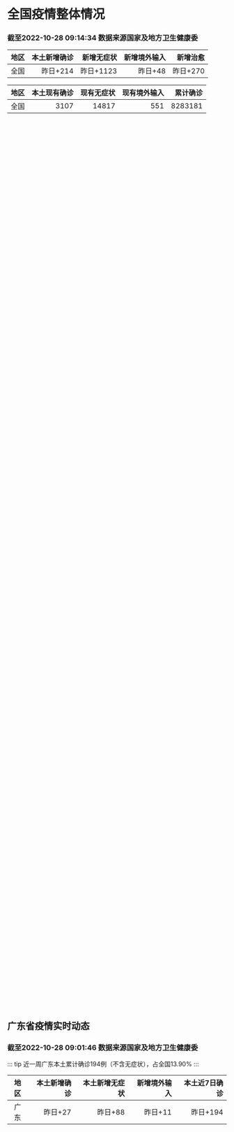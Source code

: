 
# 全国疫情整体情况
### 截至2022-10-28 09:14:34 数据来源国家及地方卫生健康委

|地区|本土新增确诊|新增无症状|新增境外输入|新增治愈|
|:--:|---:|---:|---:|---:|
|全国|昨日+214|昨日+1123|昨日+48|昨日+270|

|地区|本土现有确诊|现有无症状|现有境外输入|累计确诊|
|:--:|---:|---:|---:|---:|
|全国|3107|14817|551|8283181|

<ChinaMap :dataList="dataList" :title="title"/>

<div id="chinaDayModify" style="width:100%;height:500px;margin-bottom:10px;"></div>
<div id="chinaAddHistoryData" style="width:100%;height:500px;margin-bottom:10px;"></div>
<div id="chinaNowHistoryData" style="width:100%;height:500px;margin-bottom:10px;"></div>
<div id="chinaTotalHistoryData" style="width:100%;height:500px;margin-bottom:10px;"></div>


## 广东省疫情实时动态
### 截至2022-10-28 09:01:46 数据来源国家及地方卫生健康委

::: tip 近一周广东本土累计确诊194例（不含无症状），占全国13.90%
:::

|地区|本土新增确诊|本土新增无症状|新增境外输入|本土近7日确诊|
|:--:|---:|---:|---:|---:|
|广东|昨日+27|昨日+88|昨日+11|昨日+194|

<div id="guangdongModify" style="width:100%;height:500px;margin-bottom:10px;"></div>
<div id="guangdongTotalHistory" style="width:100%;height:500px;margin-bottom:10px;"></div>
<div id="guangzhouModifyHistory" style="width:100%;height:500px;margin-bottom:10px;"></div>


<script>
import * as echarts from 'echarts'
export default {
  data(){
    return {
      title: '新增本土确诊',
      dataList: [{name: '台湾', value: 0, addList: []},{name: '香港', value: 0, addList: []},{name: '湖北', value: 0, addList: []},{name: '上海', value: 0, addList: []},{name: '吉林', value: 0, addList: []},{name: '广东', value: 27, addList: [{name: '广州', num: 19},{name: '佛山', num: 3},{name: '深圳', num: 2},{name: '江门', num: 1},{name: '阳江', num: 1},]},{name: '海南', value: 0, addList: []},{name: '四川', value: 15, addList: [{name: '绵阳', num: 7},{name: '外省返川人员', num: 5},{name: '成都', num: 1},{name: '宜宾', num: 1},{name: '眉山', num: 1},]},{name: '福建', value: 13, addList: [{name: '南平', num: 10},{name: '莆田', num: 1},{name: '泉州', num: 1},{name: '厦门', num: 1},]},{name: '北京', value: 6, addList: [{name: '未公布来源', num: 3},{name: '朝阳', num: 2},{name: '丰台', num: 1},]},{name: '内蒙古', value: 37, addList: [{name: '鄂尔多斯', num: 20},{name: '呼和浩特', num: 8},{name: '包头', num: 4},{name: '赤峰', num: 3},{name: '锡林郭勒', num: 2},]},{name: '陕西', value: 13, addList: [{name: '西安', num: 9},{name: '汉中', num: 3},{name: '渭南', num: 1},]},{name: '浙江', value: 1, addList: [{name: '台州', num: 1},]},{name: '河南', value: 4, addList: [{name: '郑州', num: 4},]},{name: '黑龙江', value: 5, addList: [{name: '绥化', num: 4},{name: '哈尔滨', num: 1},]},{name: '山东', value: 2, addList: [{name: '枣庄', num: 2},]},{name: '云南', value: 2, addList: [{name: '德宏州', num: 1},{name: '昆明', num: 1},]},{name: '江苏', value: 10, addList: [{name: '南京', num: 10},]},{name: '天津', value: 1, addList: [{name: '西青区', num: 1},]},{name: '广西', value: 0, addList: []},{name: '河北', value: 1, addList: [{name: '秦皇岛', num: 1},]},{name: '辽宁', value: 0, addList: []},{name: '新疆', value: 12, addList: [{name: '乌鲁木齐', num: 7},]},{name: '湖南', value: 24, addList: [{name: '邵阳', num: 19},{name: '怀化', num: 4},{name: '长沙', num: 1},]},{name: '安徽', value: 2, addList: [{name: '合肥', num: 2},]},{name: '江西', value: 0, addList: []},{name: '西藏', value: 1, addList: [{name: '拉萨', num: 1},]},{name: '甘肃', value: 0, addList: []},{name: '重庆', value: 6, addList: [{name: '永川区', num: 6},]},{name: '山西', value: 26, addList: [{name: '大同', num: 21},{name: '朔州', num: 3},{name: '运城', num: 1},{name: '吕梁', num: 1},]},{name: '贵州', value: 0, addList: []},{name: '澳门', value: 0, addList: []},{name: '青海', value: 6, addList: [{name: '西宁', num: 5},{name: '海东', num: 1},]},{name: '宁夏', value: 0, addList: []},{name: '南海诸岛', value: 0, addList: []}]
    }
  },
  mounted () {
    this.chartChDay = echarts.init(document.getElementById("chinaDayModify"), "dark")
,this.chartChAdd = echarts.init(document.getElementById("chinaAddHistoryData"), "dark")
,this.chartChNow = echarts.init(document.getElementById("chinaNowHistoryData"), "dark")
,this.chartChTotal = echarts.init(document.getElementById("chinaTotalHistoryData"), "dark")
,this.chartGdMod = echarts.init(document.getElementById("guangdongModify"), "dark")
,this.chartGdTotal = echarts.init(document.getElementById("guangdongTotalHistory"), "dark")
,this.chartGzMod = echarts.init(document.getElementById("guangzhouModifyHistory"), "dark")


    const option_gd_mod = {
      title: {
        text: '广东疫情新增趋势（人）'
      },
      tooltip: {
        trigger: 'axis'
      },
      legend: {
        data: ['本土新增确诊', '本土新增无症状', '新增境外输入']
      },
      grid: {
        left: '3%',
        right: '4%',
        bottom: '3%',
        containLabel: true
      },
      toolbox: {
        feature: {
          saveAsImage: {}
        }
      },
      xAxis: {
        type: 'category',
        boundaryGap: false,
        data: ["08.30","08.31","09.01","09.02","09.03","09.04","09.05","09.06","09.07","09.08","09.09","09.10","09.11","09.12","09.13","09.14","09.15","09.16","09.17","09.18","09.19","09.20","09.21","09.22","09.23","09.24","09.25","09.26","09.27","09.28","09.29","09.30","10.01","10.02","10.03","10.04","10.05","10.06","10.07","10.08","10.09","10.10","10.11","10.12","10.13","10.14","10.15","10.16","10.17","10.18","10.19","10.20","10.21","10.22","10.23","10.24","10.25","10.26","10.27",]
      },
      yAxis: {
        type: 'value'
      },
      series: [
        {
          name: '本土新增确诊',
          type: 'line',
          stack: 'Total',
          smooth: true,
          data: [25,40,55,65,79,63,43,42,27,36,26,15,17,7,6,5,5,3,2,1,0,3,1,2,5,6,7,12,4,18,16,22,17,19,27,34,37,41,47,34,31,38,43,36,53,60,35,23,36,50,26,27,19,32,23,33,45,15,27,]
        },
        {
          name: '本土新增无症状',
          type: 'line',
          stack: 'Total',
          smooth: true,
          data: [21,34,41,40,24,26,17,18,12,28,6,10,11,4,3,4,1,1,1,2,1,2,2,4,0,0,5,5,2,5,15,21,10,24,16,24,27,34,27,21,24,25,11,17,21,29,29,38,61,48,58,62,74,59,70,62,67,84,88,]
        },
        {
          name: '新增境外输入',
          type: 'line',
          stack: 'Total',
          smooth: true,
          data: [10,13,16,17,18,16,16,19,6,16,23,19,21,12,11,8,10,15,7,11,15,12,13,14,15,12,19,14,15,21,15,11,29,11,19,18,19,27,10,14,27,27,14,17,15,24,18,18,11,12,14,25,17,9,19,12,6,5,11,]
        }
      ]
    };

    const option_gd_total = {
      title: {
        text: '广东疫情概览（人）'
      },
      tooltip: {
        trigger: 'axis'
      },
      legend: {
        data: ['累计确诊', '累计治愈']
      },
      grid: {
        left: '3%',
        right: '4%',
        bottom: '3%',
        containLabel: true
      },
      toolbox: {
        feature: {
          saveAsImage: {}
        }
      },
      xAxis: {
        type: 'category',
        boundaryGap: false,
        data: ["08.30","08.31","09.01","09.02","09.03","09.04","09.05","09.06","09.07","09.08","09.09","09.10","09.11","09.12","09.13","09.14","09.15","09.16","09.17","09.18","09.19","09.20","09.21","09.22","09.23","09.24","09.25","09.26","09.27","09.28","09.29","09.30","10.01","10.02","10.03","10.04","10.05","10.06","10.07","10.08","10.09","10.10","10.11","10.12","10.13","10.14","10.15","10.16","10.17","10.18","10.19","10.20","10.21","10.22","10.23","10.24","10.25","10.26","10.27",]
      },
      yAxis: {
        type: 'value'
      },
      series: [
        {
          name: '累计确诊',
          type: 'line',
          stack: 'Total',
          smooth: true,
          data: [8968,9021,9092,9174,9271,9350,9413,9474,9507,9559,9608,9642,9680,9699,9716,9729,9744,9762,9771,9783,9798,9813,9827,9843,9863,9881,9905,9931,9950,9991,10022,10055,10101,10131,10177,10229,10285,10353,10410,10458,10516,10581,10638,10691,10759,10843,10896,10947,10994,11056,11106,11138,11174,11215,11257,11302,11353,11373,11411,]
        },
        {
          name: '累计治愈',
          type: 'line',
          stack: 'Total',
          smooth: true,
          data: [8591,8620,8641,8671,8708,8725,8744,8775,8804,8831,8855,8888,8923,8959,9011,9075,9140,9140,9140,9140,9140,9140,9140,9529,9529,9529,9529,9529,9529,9529,9529,9529,9529,9529,9529,9529,9529,9877,9877,9877,9972,10007,10048,10091,10127,10127,10127,10178,10239,10298,10298,10298,10298,10298,10298,10298,10298,10298,10298,]
        }
      ]
    };

    const option_gz_mod = {
      title: {
        text: '广州疫情新增趋势（人）'
      },
      tooltip: {
        trigger: 'axis'
      },
      legend: {
        data: ['本土新增确诊', '本土新增无症状']
      },
      grid: {
        left: '3%',
        right: '4%',
        bottom: '3%',
        containLabel: true
      },
      toolbox: {
        feature: {
          saveAsImage: {}
        }
      },
      xAxis: {
        type: 'category',
        boundaryGap: false,
        data: ["0830","0831","0901","0902","0903","0904","0905","0906","0907","0908","0909","0910","0911","0912","0913","0914","0915","0916","0917","0918","0919","0920","0921","0922","0923","0924","0925","0926","0927","0928","0929","0930","1001","1002","1003","1004","1005","1006","1007","1008","1009","1010","1011","1012","1013","1014","1015","1016","1017","1018","1019","1020","1021","1022","1023","1024","1025","1026","1027",]
      },
      yAxis: {
        type: 'value'
      },
      series: [
        {
          name: '本土新增确诊',
          type: 'line',
          stack: 'Total',
          smooth: true,
          data: [5,5,3,7,4,8,5,6,3,2,0,0,0,0,0,0,0,0,1,0,0,0,0,1,4,5,2,2,0,1,1,2,0,5,10,12,14,21,17,18,5,13,6,10,25,23,20,3,16,22,6,10,12,18,16,22,27,11,19,]
        },
        {
          name: '本土新增无症状',
          type: 'line',
          stack: 'Total',
          smooth: true,
          data: [0,4,2,3,0,1,3,1,1,0,0,0,0,0,0,0,0,1,0,1,0,1,2,4,0,0,0,1,1,0,2,0,0,3,7,5,13,8,12,9,15,1,2,7,3,8,16,27,43,31,44,46,46,39,53,43,46,39,46,]
        }
      ]
    };

    const option_ch_day  = {
      series: [
        {
          type: 'treemap',
          data: [
            {
              name: '本土新增确诊昨日+214',
              value: 214,
            },
            {
              name: '新增无症状昨日+1123',
              value: 1123,
            },
            {
              name: '新增境外输入昨日+48',
              value: 48,
            },
            {
              name: '新增治愈昨日+270',
              value: 270,
            },
          ]
        }
      ]
    };

    const option_ch_add = {
      title: {
        text: '新增疫情整体走势'
      },
      tooltip: {
        trigger: 'axis'
      },
      legend: {
        data: ['本土确诊', '无症状感染', '新增境外输入']
      },
      grid: {
        left: '3%',
        right: '4%',
        bottom: '3%',
        containLabel: true
      },
      toolbox: {
        feature: {
          saveAsImage: {}
        }
      },
      xAxis: {
        type: 'category',
        boundaryGap: false,
        data: ["08.28","08.29","08.30","08.31","09.01","09.02","09.03","09.04","09.05","09.06","09.07","09.08","09.09","09.10","09.11","09.12","09.13","09.14","09.15","09.16","09.17","09.18","09.19","09.20","09.21","09.22","09.23","09.24","09.25","09.26","09.27","09.28","09.29","09.30","10.01","10.02","10.03","10.04","10.05","10.06","10.07","10.08","10.09","10.10","10.11","10.12","10.13","10.14","10.15","10.16","10.17","10.18","10.19","10.20","10.21","10.22","10.23","10.24","10.25","10.26","10.27",]
      },
      yAxis: {
        type: 'value'
      },
      series: [
        {
          name: '本土确诊',
          type: 'line',
          stack: 'Total',
          smooth: true,
          data: [301,349,349,307,318,440,314,303,264,323,241,259,239,179,164,188,196,126,102,76,106,92,104,123,114,121,129,159,235,173,119,106,97,106,116,189,250,223,183,216,447,441,373,427,374,322,249,291,174,182,208,204,164,158,159,155,173,205,297,193,214,]
        },
        {
          name: '无症状感染',
          type: 'line',
          stack: 'Total',
          smooth: true,
          data: [1255,1368,1326,1596,1567,1379,1359,1249,1235,1247,1093,1033,994,959,785,727,762,823,746,505,930,715,525,485,512,627,624,601,597,636,625,526,625,549,432,466,626,747,1005,1267,1301,1307,1566,1662,1386,1154,1010,900,668,534,587,630,643,638,658,683,751,875,944,924,1123,]
        },
        {
          name: '新增境外输入',
          type: 'line',
          stack: 'Total',
          smooth: true,
          data: [51,33,43,61,55,62,70,46,46,57,39,42,51,55,62,54,41,41,59,64,48,55,48,43,51,54,59,58,60,72,75,64,59,66,63,51,57,50,46,72,54,62,61,64,43,50,64,70,70,63,42,43,47,56,56,52,48,41,41,38,48,]
        }
      ]
    };

    const option_ch_now = {
      title: {
        text: '现有疫情整体走势'
      },
      tooltip: {
        trigger: 'axis'
      },
      legend: {
        data: ['本土确诊', '无症状感染', '新增境外输入']
      },
      grid: {
        left: '3%',
        right: '4%',
        bottom: '3%',
        containLabel: true
      },
      toolbox: {
        feature: {
          saveAsImage: {}
        }
      },
      xAxis: {
        type: 'category',
        boundaryGap: false,
        data: ["08.28","08.29","08.30","08.31","09.01","09.02","09.03","09.04","09.05","09.06","09.07","09.08","09.09","09.10","09.11","09.12","09.13","09.14","09.15","09.16","09.17","09.18","09.19","09.20","09.21","09.22","09.23","09.24","09.25","09.26","09.27","09.28","09.29","09.30","10.01","10.02","10.03","10.04","10.05","10.06","10.07","10.08","10.09","10.10","10.11","10.12","10.13","10.14","10.15","10.16","10.17","10.18","10.19","10.20","10.21","10.22","10.23","10.24","10.25","10.26","10.27",]
      },
      yAxis: {
        type: 'value'
      },
      series: [
        {
          name: '本土确诊',
          type: 'line',
          stack: 'Total',
          smooth: true,
          data: [6101,5973,5834,5779,5658,5756,5636,5668,5670,5709,5713,5666,5575,5403,5083,4851,4714,4334,3681,3502,3293,3070,2881,2726,2606,2494,2477,2395,2404,2381,2378,2365,2359,2301,2314,2306,2341,2261,2263,2329,2666,2977,3240,3460,3637,3779,3824,3906,3854,3808,3777,3677,3595,3529,3362,3245,3179,3062,3127,3104,3107,]
        },
        {
          name: '无症状感染',
          type: 'line',
          stack: 'Total',
          smooth: true,
          data: [547,510,501,519,530,551,562,559,557,571,548,560,560,567,568,566,563,550,565,586,572,576,577,571,577,564,563,552,558,585,613,632,610,608,631,623,629,615,620,628,633,641,646,644,623,618,632,657,650,655,636,635,623,624,624,629,605,592,578,562,551,]
        },
        {
          name: '新增境外输入',
          type: 'line',
          stack: 'Total',
          smooth: true,
          data: [21326,21729,22052,22906,23471,23260,23287,23491,23860,24163,24009,23400,22660,22555,21919,21298,20832,20206,18729,18148,17756,17213,16241,14762,14010,13518,11627,11277,10573,10414,10373,10105,9829,9770,9618,8814,8449,8109,8069,8744,9419,10193,11206,11944,12805,13455,13998,14442,14606,14679,14750,14715,14774,14658,14360,14193,14094,14026,14399,14475,14817,]
        }
      ]
    };

    const option_ch_total = {
      title: {
        text: '累计疫情整体走势'
      },
      tooltip: {
        trigger: 'axis'
      },
      legend: {
        data: ['确诊(含港澳台)', '死亡(含港澳台)']
      },
      grid: {
        left: '3%',
        right: '4%',
        bottom: '3%',
        containLabel: true
      },
      toolbox: {
        feature: {
          saveAsImage: {}
        }
      },
      xAxis: {
        type: 'category',
        boundaryGap: false,
        data: ["08.28","08.29","08.30","08.31","09.01","09.02","09.03","09.04","09.05","09.06","09.07","09.08","09.09","09.10","09.11","09.12","09.13","09.14","09.15","09.16","09.17","09.18","09.19","09.20","09.21","09.22","09.23","09.24","09.25","09.26","09.27","09.28","09.29","09.30","10.01","10.02","10.03","10.04","10.05","10.06","10.07","10.08","10.09","10.10","10.11","10.12","10.13","10.14","10.15","10.16","10.17","10.18","10.19","10.20","10.21","10.22","10.23","10.24","10.25","10.26","10.27",]
      },
      yAxis: {
        type: 'value'
      },
      series: [
        {
          name: '确诊(含港澳台)',
          type: 'line',
          stack: 'Total',
          smooth: true,
          data: [5846327,5868458,5901615,5938060,5974028,6009747,6044288,6080405,6106096,6144277,6187141,6223835,6259551,6296680,6330038,6356783,6404975,6455788,6502479,6545234,6585920,6626392,6655661,6701113,6748819,6792066,6833790,6872895,6912675,6942179,6988610,7037863,7083359,7127469,7171159,7215114,7249310,7299603,7355347,7402656,7454504,7499946,7499946,7578751,7621171,7621171,7621171,7778306,7822739,7865269,7895059,7895059,7895059,8026778,8064765,8101522,8137786,8137786,8137786,8246496,8283181,]
        },
        {
          name: '死亡(含港澳台)',
          type: 'line',
          stack: 'Total',
          smooth: true,
          data: [24740,24766,24806,24836,24883,24927,24976,25019,25058,25088,25130,25171,25237,25275,25315,25354,25381,25428,25491,25553,25603,25671,25712,25744,25792,25868,26074,26132,26176,26244,26278,26330,26388,26446,26500,26568,26609,21422,26706,26769,26823,26823,26823,26823,26823,26823,26823,26823,26823,26823,26823,26823,26823,26823,26823,26823,26823,26823,26823,26823,26823,]
        }
      ]
    };

    this.chartGdMod.setOption(option_gd_mod);
    this.chartGdTotal.setOption(option_gd_total);
    this.chartGzMod.setOption(option_gz_mod);
    this.chartChDay.setOption(option_ch_day);
    this.chartChAdd.setOption(option_ch_add);
    this.chartChNow.setOption(option_ch_now);
    this.chartChTotal.setOption(option_ch_total);

    window.onresize = () => {
      this.chartGdMod.resize()
      this.chartGdTotal.resize()
      this.chartGzMod.resize()
      this.chartChDay.resize()
      this.chartChAdd.resize()
      this.chartChNow.resize()
      this.chartChTotal.resize()
    }
  }
}
</script>

## 广东省各地区疫情情况

::: danger 213个中高风险地区
:::

|地区|本土新增确诊|本土新增无症状|本土近7日确诊|中高风险地区|
|:--:|---:|---:|---:|---:|
|茂名|+1|0|+1|0|
|广州|+19|+46|+125|+139|
|佛山|+3|+29|+14|+4|
|深圳|+2|0|+25|+19|
|江门|+1|+1|+12|+18|
|阳江|+1|0|+2|+3|
|梅州|0|+10|+3|+7|
|中山|0|+1|+4|+10|
|揭阳|0|+1|0|+10|
|惠州|0|0|+4|+3|
|肇庆|0|0|+3|0|
|清远|0|0|+1|0|
|汕尾|0|0|0|0|
|东莞|0|0|0|0|
|汕头|0|0|0|0|
|珠海|0|0|0|0|
|潮州|0|0|0|0|
|湛江|0|0|0|0|
|河源|0|0|0|0|
|云浮|0|0|0|0|
|韶关|0|0|0|0|


## 广东疫情热点动态

  
### 10-28 09:03
::: tip 广东新增本土确诊病例27例 新增本土无症状感染者88例
中新网10月28日电 据广东省卫健委网站消息，10月27日0-24时，广东新增本土确诊病例27例(广州19例，深圳2例，佛山3例，江门1例，阳江1例，茂名1例)；新增本土无症状感染者88例(广州46例...

信息来源：中国新闻网

[阅读全文](https://h5.baike.qq.com/mobile/landing.html?docid=20221028A015YO00&isNews=1&adtag=wxjk.yqssc.yqdt)
:::

### 10-28 08:46
::: tip 深圳一医院发布公告：此门诊暂停接诊
今天（28日）07：09

中山大学附属第八医院

发布停诊公告

即刻起核酸检测门诊暂停接诊...

深圳大件事

[阅读全文](https://mp.weixin.qq.com/s?__biz=MzA4NTczOTMzMQ==&mid=2651393054&idx=3&sn=6307718b224c79ac46198691a5daffe4&chksm=842efe32b3597724703b8000880cc5dbe54b2ed2801e6f823e80c5f7140335f288994a377fe9&mpshare=1&scene=1&srcid=1028fpEoHjHfwvXmpj9m46I5&sharer_sharetime=1666918414591&sharer_shareid=cf6417681f1ab593d86f6816cedb531b&version=4.0.19.6020&platform=win#rd)
:::

### 10-28 08:35
::: tip 深圳10月27日新增2例确诊病例，详情公布
深圳卫健委通报，10月27日0-24时，深圳新增2例新冠肺炎确诊病例，均在集中隔离观察人员中发现。新增病例情况如下病例1男，31岁，居住在龙华区龙华街道凯里亚德酒店（深圳北站壹城中心店），在集中隔离观...

信息来源：界面新闻

[阅读全文](https://h5.baike.qq.com/mobile/landing.html?docid=20221028A010A400&isNews=1&adtag=wxjk.yqssc.yqdt)
:::

### 10-28 07:23
::: tip 任刚到临沂市高新区指导疫情防控工作
琅琊新闻网讯10月27日下午，市委书记任刚，省疾病预防控制中心党委委员、副主任康殿民到临沂市高新区指导疫情防控工作。任刚指出，当前疫情防控正处在紧要关头，要提高站位、强化担当，全力以赴、速战速决，尽快...

信息来源：琅琊新闻网

[阅读全文](https://h5.baike.qq.com/mobile/landing.html?docid=20221028A00P3F00&isNews=1&adtag=wxjk.yqssc.yqdt)
:::

### 10-28 07:00
::: tip 深圳市南山区部分地区降为低风险区
深圳市南山区新型冠状病毒肺炎疫情
防控指挥部办公室通告
（第 222 号）
按照国务院应对新型冠状病毒肺炎疫情联防联控机制综合组《新型冠状病毒肺炎疫情防控方案（第九版）》相关规定，经专家组研判，自20...

北京日报客户端

[阅读全文](https://view.inews.qq.com/a/20221028A00K6400?&chlid=news_news_top&uid=100188415180#)
:::

### 10-28 00:13
::: tip 清城区发布通告，组织全体市民群众分时段分区域开展核酸检测
关于组织清城区全体市民群众分时段分区域开展核酸检测工作的通告（第35号）广大市民群众：根据疫情防控需要，为进一步做好清城区新冠肺炎疫情防控工作，经清城区新冠肺炎疫情防控指挥部研究，决定于10月28日、...

信息来源：南方PLUS

[阅读全文](https://h5.baike.qq.com/mobile/landing.html?docid=20221028A004O000&isNews=1&adtag=wxjk.yqssc.yqdt)
:::

### 10-28 00:13
::: tip 最新！梅州丰顺继续发布强化社会面疫情防控措施
丰顺县关于强化社会面疫情防控措施的通告（2022年第12号）
广大市民朋友：
面对丰顺县当前疫情防控的严峻形势，为保障人民群众身体健康和生命安全，经专家研判，决定从2022年10月27日19时至10月...

南方PLUS

[阅读全文](https://view.inews.qq.com/a/20221028A004ND00?&chlid=news_news_top&uid=100188415180#)
:::

### 10-28 00:13
::: tip 宝安西乡街道全域解除疫情风险区域管理
据“滨海宝安”消息，自2022年10月27日21时起，宝安区疫情防控指挥部调整西乡街道相关风险区域和防控措施。详情如下：一、西乡街道共乐社区宝莲新村五巷2号解除中风险区管理。二、西乡街道解除低风险区管...

信息来源：南方PLUS

[阅读全文](https://h5.baike.qq.com/mobile/landing.html?docid=20221028A004NE00&isNews=1&adtag=wxjk.yqssc.yqdt)
:::

### 10-28 00:13
::: tip 筑牢抗疫“红色防线”！兴宁党员志愿者助力区域核酸检测
10月24日上午，兴宁市疫情防控指挥部发出启动区域核酸检测的指令后，全市上下闻令而动，迅速响应，兴宁市委组织部迅速发出通知，第一时间组织各部门（单位）党员干部下沉一线，靠前发挥党员示范带动作用，助力区...

信息来源：南方PLUS

[阅读全文](https://h5.baike.qq.com/mobile/landing.html?docid=20221028A004N900&isNews=1&adtag=wxjk.yqssc.yqdt)
:::

### 10-28 08:40
::: tip 2022年10月28日广东省新冠肺炎疫情情况
                                                        　　10月27日0-24时，全省新增本土确诊病例27例（广州19例，深圳2例，佛山3例，...

信息来源：广东省卫生健康委员会

[阅读全文](https://h5.baike.qq.com/mobile/landing.html?docid=WJW20221028GUTM405S&isNews=1&adtag=wxjk.yqssc.yqdt)
:::

